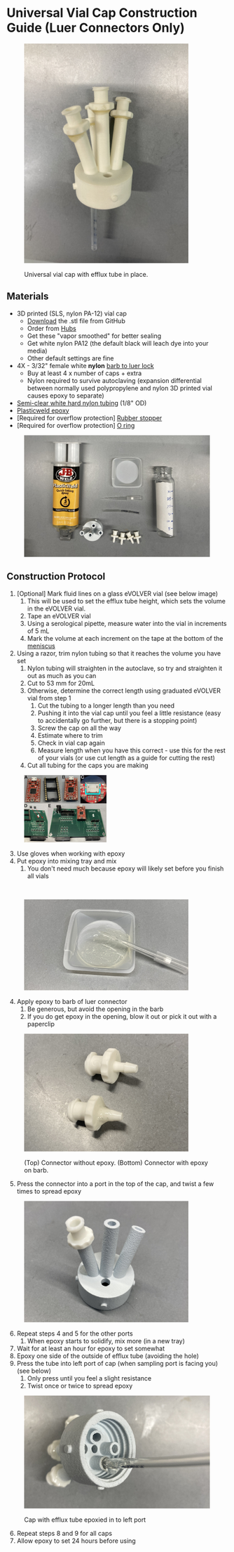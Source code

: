 # Universal Vial Cap Construction Guide (Luer Connectors Only)

<figure><img src="../../.gitbook/assets/2025-04-01 12.33.33.jpg" alt="" width="375"><figcaption><p>Universal vial cap with efflux tube in place.</p></figcaption></figure>

## Materials

* 3D printed (SLS, nylon PA-12) vial cap
  * [Download](https://github.com/FYNCH-BIO/hardware/blob/master/Smart%20Sleeve/vial_cap/4port_needle_or_luer/vial_cap_universal_v1.STL) the .stl file from GitHub
  * Order from [Hubs](https://hubs.com/)
  * Get these "vapor smoothed" for better sealing
  * Get white nylon PA12 (the default black will leach dye into your media)
  * Other default settings are fine
* 4X - 3/32" female white **nylon** [barb to luer lock](https://www.mcmaster.com/51525K212/)
  * Buy at least 4 x number of caps + extra
  * Nylon required to survive autoclaving (expansion differential between normally used polypropylene and nylon 3D printed vial causes epoxy to separate)
* [Semi-clear white hard nylon tubing](https://www.mcmaster.com/9685T1/) (1/8" OD)&#x20;
* [Plasticweld epoxy](https://www.mcmaster.com/7605A5/)
* \[Required for overflow protection] [Rubber stopper ](https://www.mcmaster.com/9277K37/)
* \[Required for overflow protection] [O ring](https://www.mcmaster.com/1171N163/)

<figure><img src="../../.gitbook/assets/2025-02-06 13.52.35 (1).jpg" alt=""><figcaption></figcaption></figure>

## Construction Protocol

1. \[Optional] Mark fluid lines on a glass eVOLVER vial (see below image)
   1. This will be used to set the efflux tube height, which sets the volume in the eVOLVER vial.
   2. Tape an eVOLVER vial
   3. Using a serological pipette, measure water into the vial in increments of 5 mL
   4. Mark the volume at each increment on the tape at the bottom of the [meniscus](https://en.wikipedia.org/wiki/Meniscus_\(liquid\))
2. Using a razor, trim nylon tubing so that it reaches the volume you have set
   1. Nylon tubing will straighten in the autoclave, so try and straighten it out as much as you can
   2. Cut to 53 mm for 20mL
   3. Otherwise, determine the correct length using graduated eVOLVER vial from step 1
      1. Cut the tubing to a longer length than you need
      2. Pushing it into the vial cap until you feel a little resistance (easy to accidentally go further, but there is a stopping point)
      3. Screw the cap on all the way
      4. Estimate where to trim
      5. Check in vial cap again
      6. Measure length when you have this correct - use this for the rest of your vials (or use cut length as a guide for cutting the rest)
   4. Cut all tubing for the caps you are making

<figure><img src="../../.gitbook/assets/image (1).png" alt="" width="188"><figcaption></figcaption></figure>

3. Use gloves when working with epoxy
4. Put epoxy into mixing tray and mix
   1. You don't need much because epoxy will likely set before you finish all vials

<figure><img src="../../.gitbook/assets/image (70).png" alt="" width="375"><figcaption></figcaption></figure>

<figure><img src="../../.gitbook/assets/2025-02-06 14.00.22.jpg" alt="" width="375"><figcaption></figcaption></figure>

4. Apply epoxy to barb of luer connector
   1. Be generous, but avoid the opening in the barb
   2. If you do get epoxy in the opening, blow it out or pick it out with a paperclip

<figure><img src="../../.gitbook/assets/2025-02-06 14.06.36.jpg" alt="" width="375"><figcaption><p>(Top) Connector without epoxy. (Bottom) Connector with epoxy on barb.</p></figcaption></figure>

5. Press the connector into a port in the top of the cap, and twist a few times to spread epoxy

<figure><img src="../../.gitbook/assets/2025-02-06 14.07.25.jpg" alt="" width="375"><figcaption></figcaption></figure>

6. Repeat steps 4 and 5 for the other ports
   1. When epoxy starts to solidify, mix more (in a new tray)
7. Wait for at least an hour for epoxy to set somewhat
8. Epoxy one side of the outside of efflux tube (avoiding the hole)
9. Press the tube into left port of cap (when sampling port is facing you) (see below)
   1. Only press until you feel a slight resistance
   2. Twist once or twice to spread epoxy

<figure><img src="../../.gitbook/assets/2025-02-06 16.18.13 (1).jpg" alt=""><figcaption><p>Cap with efflux tube epoxied in to left port</p></figcaption></figure>

6. Repeat steps 8 and 9 for all caps
7. Allow epoxy to set 24 hours before using
